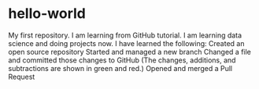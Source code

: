 # hello-world
My first repository. I am learning from GitHub tutorial.
I am learning data science and doing projects now.
I have learned the following:
  Created an open source repository
  Started and managed a new branch
  Changed a file and committed those changes to GitHub (The changes, additions, and subtractions are shown in green and red.)
  Opened and merged a Pull Request
